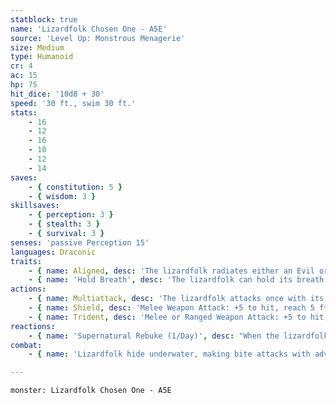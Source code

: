 ```yaml
---
statblock: true
name: 'Lizardfolk Chosen One - A5E'
source: 'Level Up: Monstrous Menagerie'
size: Medium
type: Humanoid
cr: 4
ac: 15
hp: 75
hit_dice: '10d8 + 30'
speed: '30 ft., swim 30 ft.'
stats:
    - 16
    - 12
    - 16
    - 10
    - 12
    - 14
saves:
    - { constitution: 5 }
    - { wisdom: 3 }
skillsaves:
    - { perception: 3 }
    - { stealth: 3 }
    - { survival: 3 }
senses: 'passive Perception 15'
languages: Draconic
traits:
    - { name: Aligned, desc: 'The lizardfolk radiates either an Evil or Good aura.' }
    - { name: 'Hold Breath', desc: 'The lizardfolk can hold its breath for 15 minutes.' }
actions:
    - { name: Multiattack, desc: 'The lizardfolk attacks once with its shield and twice with its trident.' }
    - { name: Shield, desc: 'Melee Weapon Attack: +5 to hit, reach 5 ft., one target. Hit: 5 (1d4 + 3) bludgeoning damage, and the target makes a DC 13 Strength check. On a failure, it is knocked prone.' }
    - { name: Trident, desc: 'Melee or Ranged Weapon Attack: +5 to hit, reach 5 ft. or range 20/60 ft., one target. Hit: 10 (2d6 + 3) piercing damage, and the lizardfolk gains temporary hit points equal to half the damage dealt.' }
reactions:
    - { name: 'Supernatural Rebuke (1/Day)', desc: "When the lizardfolk is dealt damage by a creature it can see within 60 feet, its attacker makes a DC 13 Dexterity saving throw. On a failure, the attacker takes 11 (2d10) fire or radiant damage (the lizardfolk's choice)." }
combat:
    - { name: 'Lizardfolk hide underwater, making bite attacks with advantage when possible', desc: 'Otherwise, they attack with club and shield. Outside their territory, they retreat once half their number are defeated. When protecting their territory, they fight to the death.' }

---
```

```statblock
monster: Lizardfolk Chosen One - A5E
```

